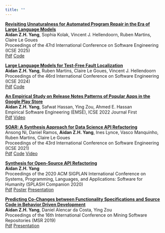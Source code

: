 ```yaml
---
title: ""
---
```


[**Revisiting Unnaturalness for Automated Program Repair in the Era of Large Language Models**](https://arxiv.org/abs/2404.15236)<br/>
**Aidan Z.H. Yang**, Sophia Kolak, Vincent J. Hellendoorn, Ruben Martins, Claire Le Goues <br/>
Proceedings of the 47rd International Conference on Software Engineering (ICSE 2025) <br/>
[Pdf](https://arxiv.org/abs/2404.15236)
[Code](https://github.com/squaresLab/entropy-apr-replication)


[**Large Language Models for Test-Free Fault Localization**](https://dl.acm.org/doi/abs/10.1145/3597503.3623342)<br/>
**Aidan Z.H. Yang**, Ruben Martins, Claire Le Goues, Vincent J. Hellendoorn <br/>
Proceedings of the 46rd International Conference on Software Engineering (ICSE 2024) <br/>
[Pdf](https://arxiv.org/pdf/2310.01726)
[Code](https://github.com/squaresLab/LLMAO)

[**An Empirical Study on Release Notes Patterns of Popular Apps in the Google Play Store**](https://link.springer.com/article/10.1007/s10664-021-10086-2)  
**Aidan Z.H. Yang**, Safwat Hassan, Ying Zou, Ahmed E. Hassan  
Empirical Software Engineering (EMSE), ICSE 2022 Journal First <br/>
[Pdf](http://aidanby.github.io/files/EMSE2021.pdf)
[Video](https://www.youtube.com/watch?v=avirZ_A13Vw)

[**SOAR: A Synthesis Approach for Data Science API Refactoring**](https://ieeexplore.ieee.org/abstract/document/9402016)<br/>
Ansong Ni, Daniel Ramos, **Aidan Z.H. Yang**, Ines Lynce, Vasco Manquinho, Ruben Martins, Claire Le Goues  
Proceedings of the 43rd International Conference on Software Engineering (ICSE 2021) <br/>
[Pdf](https://arxiv.org/abs/2102.06726)
[Code](https://github.com/aidanby/SOAR)
[Video](https://www.youtube.com/watch?v=RDRVGkVwcQQ)

[**Synthesis for Open-Source API Refactoring**](https://dl.acm.org/doi/abs/10.1145/3426430.3428129)  
**Aidan Z.H. Yang**  
Proceedings of the 2020 ACM SIGPLAN International Conference on Systems, Programming, Languages, and Applications: Software for Humanity (SPLASH Companion 2020) <br/>
[Pdf](http://aidanby.github.io/files/splash2020.pdf)
[Poster](http://aidanby.github.io/files/splash_poster.pdf)
[Presentation](https://aidanby.github.io/files/splash_pres.pdf)


[**Predicting Co-Changes between Functionality Specifications and Source Code in Behavior Driven Development**](https://dl.acm.org/citation.cfm?id=3341968)  
**Aidan Z.H. Yang**, Daniel Alencar da Costa, Ying Zou  
Proceedings of the 16th International Conference on Mining Software Repositories (MSR 2019) <br/>
[Pdf](http://aidanby.github.io/files/msr2019.pdf)
[Presentation](https://aidanby.github.io/files/MSR_pres.pdf)


